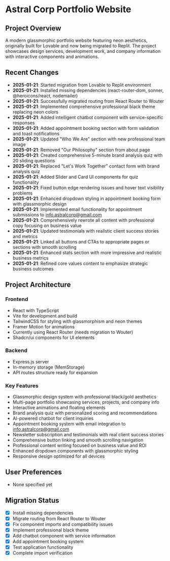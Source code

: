 # Astral Corp Portfolio Website

## Project Overview
A modern glassmorphic portfolio website featuring neon aesthetics, originally built for Lovable and now being migrated to Replit. The project showcases design services, development work, and company information with interactive components and animations.

## Recent Changes
- **2025-01-21**: Started migration from Lovable to Replit environment
- **2025-01-21**: Installed missing dependencies (react-router-dom, sonner, @heroicons/react, nodemailer)
- **2025-01-21**: Successfully migrated routing from React Router to Wouter
- **2025-01-21**: Implemented comprehensive professional black theme replacing neon colors
- **2025-01-21**: Added intelligent chatbot component with service-specific responses
- **2025-01-21**: Added appointment booking section with form validation and toast notifications
- **2025-01-21**: Updated "Who We Are" section with new professional team image
- **2025-01-21**: Removed "Our Philosophy" section from about page
- **2025-01-21**: Created comprehensive 5-minute brand analysis quiz with 20 sliding questions
- **2025-01-21**: Replaced "Let's Work Together" contact form with brand analysis quiz
- **2025-01-21**: Added Slider and Card UI components for quiz functionality
- **2025-01-21**: Fixed button edge rendering issues and hover text visibility problems
- **2025-01-21**: Enhanced dropdown styling in appointment booking form with glassmorphic design
- **2025-01-21**: Implemented email functionality for appointment submissions to info.astralcorp@gmail.com
- **2025-01-21**: Comprehensively rewrote all content with professional copy focusing on business value
- **2025-01-21**: Updated testimonials with realistic client success stories and metrics
- **2025-01-21**: Linked all buttons and CTAs to appropriate pages or sections with smooth scrolling
- **2025-01-21**: Enhanced stats section with more impressive and realistic business metrics
- **2025-01-21**: Refined core values content to emphasize strategic business outcomes

## Project Architecture
### Frontend
- React with TypeScript
- Vite for development and build
- TailwindCSS for styling with glassmorphism and neon themes
- Framer Motion for animations
- Currently using React Router (needs migration to Wouter)
- Shadcn/ui components for UI elements

### Backend
- Express.js server
- In-memory storage (MemStorage)
- API routes structure ready for expansion

### Key Features
- Glassmorphic design system with professional black/gold aesthetics
- Multi-page portfolio showcasing services, projects, and company info
- Interactive animations and floating elements
- Brand analysis quiz with personalized scoring and recommendations
- AI-powered chatbot for client inquiries
- Appointment booking system with email integration to info.astralcorp@gmail.com
- Newsletter subscription and testimonials with real client success stories
- Comprehensive button linking and smooth scrolling navigation
- Professional content writing focused on business value and ROI
- Enhanced dropdown components with glassmorphic styling
- Responsive design optimized for all devices

## User Preferences
- None specified yet

## Migration Status
- [x] Install missing dependencies
- [x] Migrate routing from React Router to Wouter  
- [x] Fix component imports and compatibility issues
- [x] Implement professional black theme
- [x] Add chatbot component with service information
- [x] Add appointment booking system
- [x] Test application functionality
- [x] Complete import verification